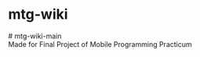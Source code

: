 # mtg-wiki
#   m t g - w i k i - m a i n   
 
 Made for Final Project of Mobile Programming Practicum
